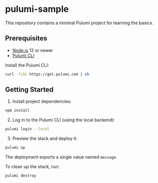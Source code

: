 # pulumi-sample

This repository contains a minimal Pulumi project for learning the basics.

## Prerequisites

- [Node.js](https://nodejs.org/) 12 or newer
- [Pulumi CLI](https://www.pulumi.com/docs/get-started/install/)

Install the Pulumi CLI:

```bash
curl -fsSL https://get.pulumi.com | sh
```

## Getting Started

1. Install project dependencies:

```bash
npm install
```

2. Log in to the Pulumi CLI (using the local backend):

```bash
pulumi login --local
```

3. Preview the stack and deploy it:

```bash
pulumi up
```

The deployment exports a single value named `message`.

To clean up the stack, run:

```bash
pulumi destroy
```

